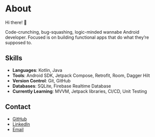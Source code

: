 # About

Hi there! 👋 

Code-crunching, bug-squashing, logic-minded wannabe Android developer.
Focused is on building functional apps that do what they’re supposed to.

## Skills

- **Languages**: Kotlin, Java
- **Tools**: Android SDK, Jetpack Compose, Retrofit, Room, Dagger Hilt
- **Version Control**: Git, GitHub
- **Databases**: SQLite, Firebase Realtime Database
- **Currently Learning**: MVVM, Jetpack libraries, CI/CD, Unit Testing

## Contact

- [GitHub](https://github.com/zrdpsh/)
- [LinkedIn](https://www.linkedin.com/in/vladimir-shtvan)
- [Email](zrdpsh@proton.me)

